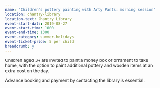 ```yaml
---
name: "Children's pottery painting with Arty Pants: morning session"
location: chantry-library
location-text: Chantry Library
event-start-date: 2019-08-27
event-start-time: 1000
event-end-time: 1300
event-category: summer-holidays
event-ticket-price: 5 per child
breadcrumb: y
---
```


Children aged 3+ are invited to paint a money box or ornament to take home, with the option to paint additional pottery and wooden items at an extra cost on the day.

Advance booking and payment by contacting the library is essential.
